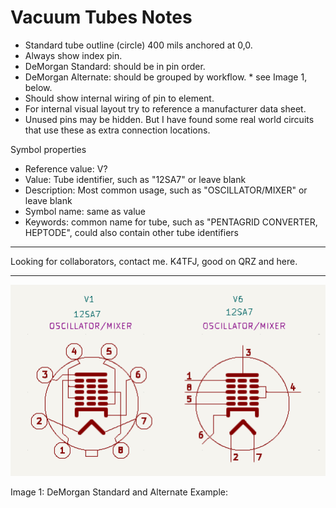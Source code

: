 # Vacuum Tubes Notes
- Standard tube outline (circle) 400 mils anchored at 0,0.
- Always show index pin.
- DeMorgan Standard: should be in pin order.
- DeMorgan Alternate: should be grouped by workflow. * see Image 1, below.
- Should show internal wiring of pin to element.
- For internal visual layout try to reference a manufacturer data sheet.
- Unused pins may be hidden. But I have found some real world circuits that use these as extra connection locations.

Symbol properties

- Reference value: V?
- Value: Tube identifier, such as "12SA7" or leave blank
- Description: Most common usage, such as "OSCILLATOR/MIXER" or leave blank
- Symbol name: same as value
- Keywords: common name for tube, such as "PENTAGRID CONVERTER, HEPTODE", could also
  contain other tube identifiers

---

Looking for collaborators, contact me. K4TFJ, good on QRZ and here.

---
![DeMorgan Standard and Alternate Example](/images/DeMorgan_Example.png)

Image 1: DeMorgan Standard and Alternate Example:
